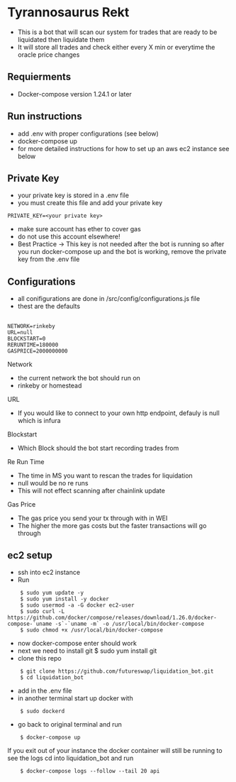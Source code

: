 # Tyrannosaurus Rekt
* This is a bot that will scan our system for trades that are ready to be liquidated then liquidate them
* It will store all trades and check either every X min or everytime the oracle price changes

## Requierments 
* Docker-compose version  1.24.1 or later

## Run instructions
* add .env with proper configurations (see below)
* docker-compose up
* for more detailed instructions for how to set up an aws ec2 instance see below
## Private Key 
* your private key is stored in a .env file 
* you must create this file and add your private key
```
PRIVATE_KEY=<your private key>

```
* make sure account has ether to cover gas
* do not use this account elsewhere!
* Best Practice -> This key is not needed after the bot is running so after you run docker-compose up and the bot is working, remove the private key from the .env file

## Configurations
* all conifigurations are done in /src/config/configurations.js file
* thest are the defaults


## 
```
NETWORK=rinkeby
URL=null
BLOCKSTART=0 
RERUNTIME=180000
GASPRICE=2000000000
```

Network
* the current network the bot should run on 
* rinkeby or homestead

URL
* If you would like to connect to your own http endpoint, defauly is null which is infura

Blockstart
* Which Block should the bot start recording trades from 

Re Run Time
* The time in MS you want to rescan the trades for liquidation
* null would be no re runs 
* This will not effect scanning after chainlink update

Gas Price 
* The gas price you send your tx through with in WEI
* The higher the more gas costs but the faster transactions will go through

## ec2 setup
* ssh into ec2 instance 
* Run
```
    $ sudo yum update -y
    $ sudo yum install -y docker
    $ sudo usermod -a -G docker ec2-user
    $ sudo curl -L https://github.com/docker/compose/releases/download/1.26.0/docker-compose-`uname -s`-`uname -m` -o /usr/local/bin/docker-compose
    $ sudo chmod +x /usr/local/bin/docker-compose
```
* now docker-compose enter should work 
* next we need to install git
    $ sudo yum install git
* clone this repo
```
    $ git clone https://github.com/futureswap/liquidation_bot.git
    $ cd liquidation_bot
```
* add in the .env file
* in another terminal start up docker with 
```
    $ sudo dockerd
```

* go back to original terminal and run 

```
    $ docker-compose up 
```

If you exit out of your instance the docker container will still be running to see the logs cd into liquidation_bot and run 
```
    $ docker-compose logs --follow --tail 20 api
```
